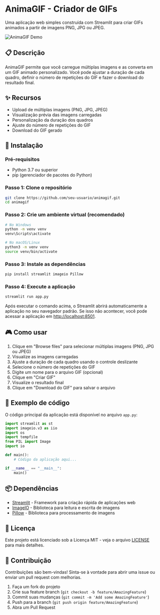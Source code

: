 # AnimaGIF - Criador de GIFs

Uma aplicação web simples construída com Streamlit para criar GIFs animados a partir de imagens PNG, JPG ou JPEG.

![AnimaGIF Demo](https://via.placeholder.com/800x450)

## 📋 Descrição

AnimaGIF permite que você carregue múltiplas imagens e as converta em um GIF animado personalizado. Você pode ajustar a duração de cada quadro, definir o número de repetições do GIF e fazer o download do resultado final.

## ✨ Recursos

- Upload de múltiplas imagens (PNG, JPG, JPEG)
- Visualização prévia das imagens carregadas
- Personalização da duração dos quadros
- Ajuste do número de repetições do GIF
- Download do GIF gerado

## 🚀 Instalação

### Pré-requisitos

- Python 3.7 ou superior
- pip (gerenciador de pacotes do Python)

### Passo 1: Clone o repositório

```bash
git clone https://github.com/seu-usuario/animagif.git
cd animagif
```

### Passo 2: Crie um ambiente virtual (recomendado)

```bash
# No Windows
python -m venv venv
venv\Scripts\activate

# No macOS/Linux
python3 -m venv venv
source venv/bin/activate
```

### Passo 3: Instale as dependências

```bash
pip install streamlit imageio Pillow
```

### Passo 4: Execute a aplicação

```bash
streamlit run app.py
```

Após executar o comando acima, o Streamlit abrirá automaticamente a aplicação no seu navegador padrão. Se isso não acontecer, você pode acessar a aplicação em [http://localhost:8501](http://localhost:8501).

## 🎮 Como usar

1. Clique em "Browse files" para selecionar múltiplas imagens (PNG, JPG ou JPEG)
2. Visualize as imagens carregadas
3. Ajuste a duração de cada quadro usando o controle deslizante
4. Selecione o número de repetições do GIF
5. Digite um nome para o arquivo GIF (opcional)
6. Clique em "Criar GIF"
7. Visualize o resultado final
8. Clique em "Download do GIF" para salvar o arquivo

## 🧪 Exemplo de código

O código principal da aplicação está disponível no arquivo `app.py`:

```python
import streamlit as st
import imageio.v3 as iio
import os
import tempfile
from PIL import Image
import io

def main():
    # Código da aplicação aqui...

if __name__ == "__main__":
    main()
```

## 📦 Dependências

- [Streamlit](https://streamlit.io/) - Framework para criação rápida de aplicações web
- [ImageIO](https://imageio.readthedocs.io/) - Biblioteca para leitura e escrita de imagens
- [Pillow](https://python-pillow.org/) - Biblioteca para processamento de imagens

## 📝 Licença

Este projeto está licenciado sob a Licença MIT - veja o arquivo [LICENSE](LICENSE) para mais detalhes.

## 🤝 Contribuição

Contribuições são bem-vindas! Sinta-se à vontade para abrir uma issue ou enviar um pull request com melhorias.

1. Faça um fork do projeto
2. Crie sua feature branch (`git checkout -b feature/AmazingFeature`)
3. Commit suas mudanças (`git commit -m 'Add some AmazingFeature'`)
4. Push para a branch (`git push origin feature/AmazingFeature`)
5. Abra um Pull Request